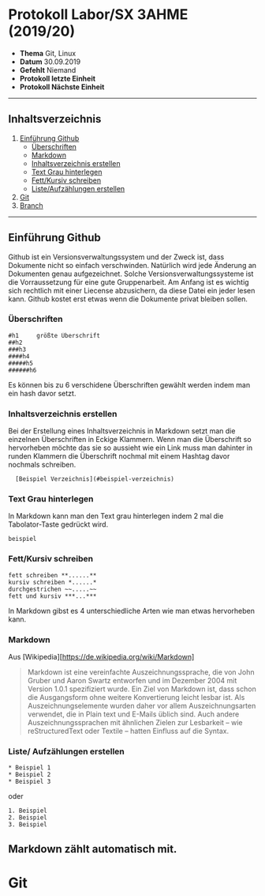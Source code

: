 # Protokoll Labor/SX 3AHME (2019/20)

* **Thema** Git, Linux
* **Datum** 30.09.2019
* **Gefehlt** Niemand
* **Protokoll letzte Einheit**
* **Protokoll Nächste Einheit**
-----------------------------------------------------------------------------------------------------------------------------------
## Inhaltsverzeichnis
1. [Einführung Github](#einführung-github)
   * [Überschriften](#überschriften)
   * [Markdown](#markdown)
   * [Inhaltsverzeichnis erstellen](#inhaltsverzeichnis-erstellen)
   * [Text Grau hinterlegen](#text-grau-hinterlegen)
   * [Fett/Kursiv schreiben](#fett/kursiv-schrieben)
   * [Liste/Aufzählungen erstellen](#liste/aufzühlungen-erstellen)
2. [Git](#git)
3. [Branch](#branch)
-----------------------------------------------------------------------------------------------------------------------------------
## Einführung Github
Github ist ein Versionsverwaltungssystem und der Zweck ist, dass Dokumente nicht so einfach verschwinden. Natürlich wird jede Änderung an Dokumenten genau aufgezeichnet. Solche Versionsverwaltungssysteme ist die Vorraussetzung für eine gute Gruppenarbeit. Am Anfang ist es wichtig sich rechtlich mit einer Liecense abzusichern, da diese Datei ein jeder lesen kann.
Github kostet erst etwas wenn die Dokumente privat bleiben sollen.
  
### Überschriften

    #h1     größte Überschrift
    ##h2
    ###h3
    ####h4
    #####h5
    ######h6

Es können bis zu 6 verschidene Überschriften gewählt werden indem man ein hash davor setzt.

### Inhaltsverzeichnis erstellen
Bei der Erstellung eines Inhaltsverzeichnis in Markdown setzt man die einzelnen Überschriften in Eckige Klammern. Wenn man die Überschrift so hervorheben möchte das sie so aussieht wie ein Link muss man dahinter in runden Klammern die Überschrift nochmal mit einem Hashtag davor nochmals schreiben.
  
      [Beispiel Verzeichnis](#beispiel-verzeichnis)
### Text Grau hinterlegen
In Markdown kann man den Text grau hinterlegen indem 2 mal die Tabolator-Taste gedrückt wird.

    beispiel

### Fett/Kursiv schreiben

    fett schreiben **......**
    kursiv schreiben *......*
    durchgestrichen ~~.....~~
    fett und kursiv ***...***

In Markdown gibst es 4 unterschiedliche Arten wie man etwas hervorheben kann.


### Markdown

Aus [Wikipedia][https://de.wikipedia.org/wiki/Markdown]
>Markdown ist eine vereinfachte Auszeichnungssprache, die von John Gruber und Aaron Swartz entworfen und im Dezember 2004 mit Version 1.0.1 spezifiziert wurde. Ein Ziel von Markdown ist, dass schon die Ausgangsform ohne weitere Konvertierung leicht lesbar ist. Als Auszeichnungselemente wurden daher vor allem Auszeichnungsarten verwendet, die in Plain text und E-Mails üblich sind. Auch andere Auszeichnungssprachen mit ähnlichen Zielen zur Lesbarkeit – wie reStructuredText oder Textile – hatten Einfluss auf die Syntax.

### Liste/ Aufzählungen erstellen
    * Beispiel 1
    * Beispiel 2
    * Beispiel 3

oder 

    1. Beispiel
    2. Beispiel
    3. Beispiel
Markdown zählt automatisch mit.
--------------------------------------------------------------------------------------------------------------------------------
# Git




